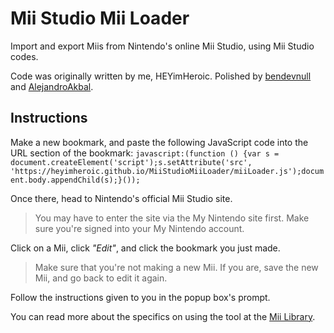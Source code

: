 # Mii Studio Mii Loader

Import and export Miis from Nintendo's online Mii Studio, using Mii Studio codes.

Code was originally written by me, HEYimHeroic.
Polished by [bendevnull](https://github.com/bendevnull) and [AlejandroAkbal](https://github.com/AlejandroAkbal).

## Instructions

Make a new bookmark, and paste the following JavaScript code into the URL section of the bookmark: `javascript:(function () {var s = document.createElement('script');s.setAttribute('src', 'https://heyimheroic.github.io/MiiStudioMiiLoader/miiLoader.js');document.body.appendChild(s);}());`


Once there, head to Nintendo's official Mii Studio site.

> You may have to enter the site via the My Nintendo site first. Make sure you're signed into your My Nintendo account.

Click on a Mii, click _"Edit"_, and click the bookmark you just made.

> Make sure that you're not making a new Mii. If you are, save the new Mii, and go back to edit it again.

Follow the instructions given to you in the popup box's prompt.

You can read more about the specifics on using the tool at the [Mii Library](https://sites.google.com/view/miilibrary/FAQ#h.pf4lefk6peji).
